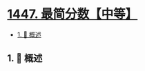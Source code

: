 # [1447. 最简分数【中等】](https://github.com/tnotesjs/TNotes.leetcode/tree/main/notes/1447.%20%E6%9C%80%E7%AE%80%E5%88%86%E6%95%B0%E3%80%90%E4%B8%AD%E7%AD%89%E3%80%91)

<!-- region:toc -->

- [1. 📝 概述](#1--概述)

<!-- endregion:toc -->

## 1. 📝 概述

